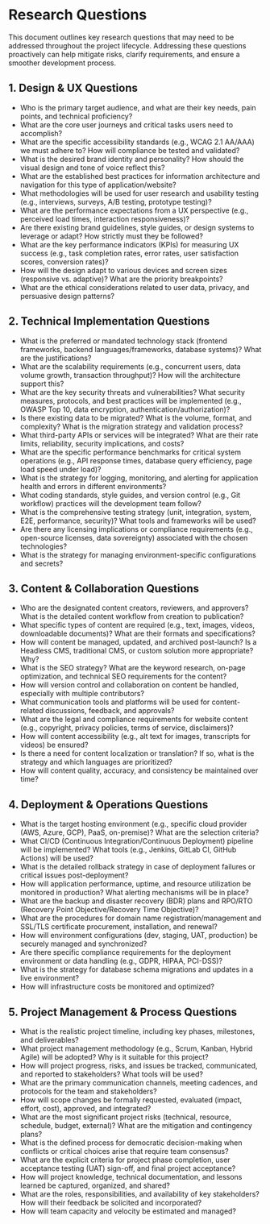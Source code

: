 # Research Questions

This document outlines key research questions that may need to be addressed throughout the project lifecycle. Addressing these questions proactively can help mitigate risks, clarify requirements, and ensure a smoother development process.

## 1. Design & UX Questions

*   Who is the primary target audience, and what are their key needs, pain points, and technical proficiency?
*   What are the core user journeys and critical tasks users need to accomplish?
*   What are the specific accessibility standards (e.g., WCAG 2.1 AA/AAA) we must adhere to? How will compliance be tested and validated?
*   What is the desired brand identity and personality? How should the visual design and tone of voice reflect this?
*   What are the established best practices for information architecture and navigation for this type of application/website?
*   What methodologies will be used for user research and usability testing (e.g., interviews, surveys, A/B testing, prototype testing)?
*   What are the performance expectations from a UX perspective (e.g., perceived load times, interaction responsiveness)?
*   Are there existing brand guidelines, style guides, or design systems to leverage or adapt? How strictly must they be followed?
*   What are the key performance indicators (KPIs) for measuring UX success (e.g., task completion rates, error rates, user satisfaction scores, conversion rates)?
*   How will the design adapt to various devices and screen sizes (responsive vs. adaptive)? What are the priority breakpoints?
*   What are the ethical considerations related to user data, privacy, and persuasive design patterns?

## 2. Technical Implementation Questions

*   What is the preferred or mandated technology stack (frontend frameworks, backend languages/frameworks, database systems)? What are the justifications?
*   What are the scalability requirements (e.g., concurrent users, data volume growth, transaction throughput)? How will the architecture support this?
*   What are the key security threats and vulnerabilities? What security measures, protocols, and best practices will be implemented (e.g., OWASP Top 10, data encryption, authentication/authorization)?
*   Is there existing data to be migrated? What is the volume, format, and complexity? What is the migration strategy and validation process?
*   What third-party APIs or services will be integrated? What are their rate limits, reliability, security implications, and costs?
*   What are the specific performance benchmarks for critical system operations (e.g., API response times, database query efficiency, page load speed under load)?
*   What is the strategy for logging, monitoring, and alerting for application health and errors in different environments?
*   What coding standards, style guides, and version control (e.g., Git workflow) practices will the development team follow?
*   What is the comprehensive testing strategy (unit, integration, system, E2E, performance, security)? What tools and frameworks will be used?
*   Are there any licensing implications or compliance requirements (e.g., open-source licenses, data sovereignty) associated with the chosen technologies?
*   What is the strategy for managing environment-specific configurations and secrets?

## 3. Content & Collaboration Questions

*   Who are the designated content creators, reviewers, and approvers? What is the detailed content workflow from creation to publication?
*   What specific types of content are required (e.g., text, images, videos, downloadable documents)? What are their formats and specifications?
*   How will content be managed, updated, and archived post-launch? Is a Headless CMS, traditional CMS, or custom solution more appropriate? Why?
*   What is the SEO strategy? What are the keyword research, on-page optimization, and technical SEO requirements for the content?
*   How will version control and collaboration on content be handled, especially with multiple contributors?
*   What communication tools and platforms will be used for content-related discussions, feedback, and approvals?
*   What are the legal and compliance requirements for website content (e.g., copyright, privacy policies, terms of service, disclaimers)?
*   How will content accessibility (e.g., alt text for images, transcripts for videos) be ensured?
*   Is there a need for content localization or translation? If so, what is the strategy and which languages are prioritized?
*   How will content quality, accuracy, and consistency be maintained over time?

## 4. Deployment & Operations Questions

*   What is the target hosting environment (e.g., specific cloud provider (AWS, Azure, GCP), PaaS, on-premise)? What are the selection criteria?
*   What CI/CD (Continuous Integration/Continuous Deployment) pipeline will be implemented? What tools (e.g., Jenkins, GitLab CI, GitHub Actions) will be used?
*   What is the detailed rollback strategy in case of deployment failures or critical issues post-deployment?
*   How will application performance, uptime, and resource utilization be monitored in production? What alerting mechanisms will be in place?
*   What are the backup and disaster recovery (BDR) plans and RPO/RTO (Recovery Point Objective/Recovery Time Objective)?
*   What are the procedures for domain name registration/management and SSL/TLS certificate procurement, installation, and renewal?
*   How will environment configurations (dev, staging, UAT, production) be securely managed and synchronized?
*   Are there specific compliance requirements for the deployment environment or data handling (e.g., GDPR, HIPAA, PCI-DSS)?
*   What is the strategy for database schema migrations and updates in a live environment?
*   How will infrastructure costs be monitored and optimized?

## 5. Project Management & Process Questions

*   What is the realistic project timeline, including key phases, milestones, and deliverables?
*   What project management methodology (e.g., Scrum, Kanban, Hybrid Agile) will be adopted? Why is it suitable for this project?
*   How will project progress, risks, and issues be tracked, communicated, and reported to stakeholders? What tools will be used?
*   What are the primary communication channels, meeting cadences, and protocols for the team and stakeholders?
*   How will scope changes be formally requested, evaluated (impact, effort, cost), approved, and integrated?
*   What are the most significant project risks (technical, resource, schedule, budget, external)? What are the mitigation and contingency plans?
*   What is the defined process for democratic decision-making when conflicts or critical choices arise that require team consensus?
*   What are the explicit criteria for project phase completion, user acceptance testing (UAT) sign-off, and final project acceptance?
*   How will project knowledge, technical documentation, and lessons learned be captured, organized, and shared?
*   What are the roles, responsibilities, and availability of key stakeholders? How will their feedback be solicited and incorporated?
*   How will team capacity and velocity be estimated and managed?

